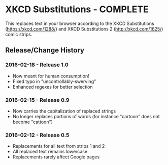 XKCD Substitutions - COMPLETE
=============================

This replaces text in your browser according to the XKCD Substitutions (https://xkcd.com/1288/) and  XKCD Substitutions 2 (http://xkcd.com/1625/) comic strips.

Release/Change History
----------------------
### 2016-02-18 - Release 1.0
* Now meant for human consumption!
* Fixed typo in "uncontrollably-swerving"
* Enhanced regexes for better selection

### 2016-02-15 - Release 0.9
* Now carries the capitalization of replaced strings
* No longer replaces portions of words (for instance "cartoon" does not become "cattoon")

### 2016-02-12 - Release 0.5
* Replacements for all text from strips 1 and 2
* All replaced text remains lowercase
* Replacements rarely affect Google pages